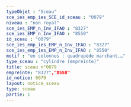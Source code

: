 ```yaml
---
typeObjet : "Sceau"
sce_ies_emp_ies_SCE_id_sceau : "0079"
niveau : "non royal"
sce_ies_EMP_n_Inv_IFAO : "8327"
sce_ies_EMP_n_Inv_IFAO : "8550"
id_sceau : "0079"
sce_ies_emp_ies_EMP_n_Inv_IFAO : "8327"
sce_ies_emp_ies_EMP_n_Inv_IFAO : "8550"
motif : "en colonnes : quadrupède marchant,…"
type_sceau : "cylindre (empreinte)"
title: sceau n°0079
empreinte: "8327","8550"
id_notice: 0079
layout: notice_sceau
type: sceau
partie: 1
---
```

